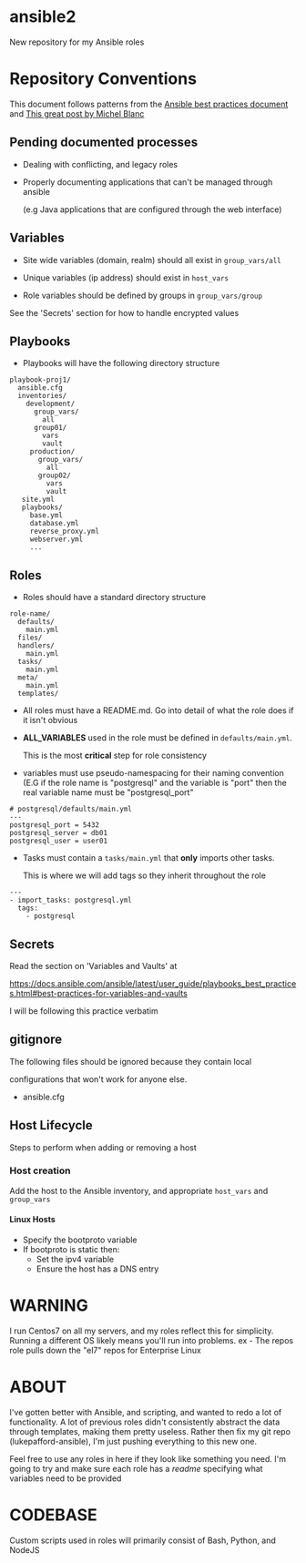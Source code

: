 # ansible2
New repository for my Ansible roles

# Repository Conventions
 This document follows patterns from the [Ansible best practices document](https://docs.ansible.com/ansible/latest/user_guide/playbooks_best_practices.html) and [This great post by Michel Blanc](https://leucos.github.io/ansible-files-layout)

## Pending documented processes
 * Dealing with conflicting, and legacy roles
 * Properly documenting applications that can't be managed through ansible
 
   (e.g Java applications that are configured through the web interface)
   
## Variables
  * Site wide variables (domain, realm) should all exist in `group_vars/all`
  
  * Unique variables (ip address) should exist in `host_vars`
  
  * Role variables should be defined by groups in `group_vars/group`
  
  See the 'Secrets' section for how to handle encrypted values
  
## Playbooks
  * Playbooks will have the following directory structure
  ```
  playbook-proj1/
    ansible.cfg
    inventories/
      development/
        group_vars/
          all
        group01/
          vars
          vault
       production/
         group_vars/
           all
         group02/
           vars
           vault
     site.yml
     playbooks/
       base.yml
       database.yml
       reverse_proxy.yml
       webserver.yml
       ...
 ```
 
 ## Roles
   * Roles should have a standard directory structure
   ```
   role-name/
     defaults/
       main.yml
     files/
     handlers/
       main.yml
     tasks/
       main.yml
     meta/
       main.yml
     templates/
   ```
   
   * All roles must have a README.md. Go into detail of what the role does if it isn't obvious
   
   * **ALL_VARIABLES** used in the role must be defined in `defaults/main.yml`.
   
     This is the most **critical** step for role consistency
     
   * variables must use pseudo-namespacing for their naming convention (E.G if the
     role name is "postgresql" and the variable is "port" then the real variable
     name must be "postgresql_port"
   ```
   # postgresql/defaults/main.yml
   ---
   postgresql_port = 5432
   postgresql_server = db01
   postgresql_user = user01
   ```
   
   * Tasks must contain a `tasks/main.yml` that **only** imports other tasks.
   
     This is where we will add tags so they inherit throughout the role
   ```
   ---
   - import_tasks: postgresql.yml
     tags:
       - postgresql
   ```
   
## Secrets
  Read the section on 'Variables and Vaults' at 
  
  https://docs.ansible.com/ansible/latest/user_guide/playbooks_best_practices.html#best-practices-for-variables-and-vaults
  
  I will be following this practice verbatim
  
## gitignore
 The following files should be ignored because they contain local 
 
 configurations that won't work for anyone else.
 
 * ansible.cfg
 
## Host Lifecycle
  Steps to perform when adding or removing a host
  
### Host creation
 Add the host to the Ansible inventory, and appropriate `host_vars` and `group_vars`
 
#### Linux Hosts
  * Specify the bootproto variable
  * If bootproto is static then:
    - Set the ipv4 variable
    - Ensure the host has a DNS entry

# WARNING
 I run Centos7 on all my servers, and my roles reflect this for simplicity.
Running a different OS likely means you'll run into problems. ex - The repos role
pulls down the "el7" repos for Enterprise Linux

# ABOUT
I've gotten better with Ansible, and scripting, and wanted to redo a lot of functionality. A lot of previous roles didn't consistently abstract the data through templates, making them pretty useless.
Rather then fix my git repo (lukepafford-ansible), I'm just pushing everything to this new one. 

Feel free to use any roles in here if they look like something you need. I'm going to try and make sure each role has a *readme* specifying what variables need to be provided

# CODEBASE
Custom scripts used in roles will primarily consist of Bash, Python, and NodeJS
